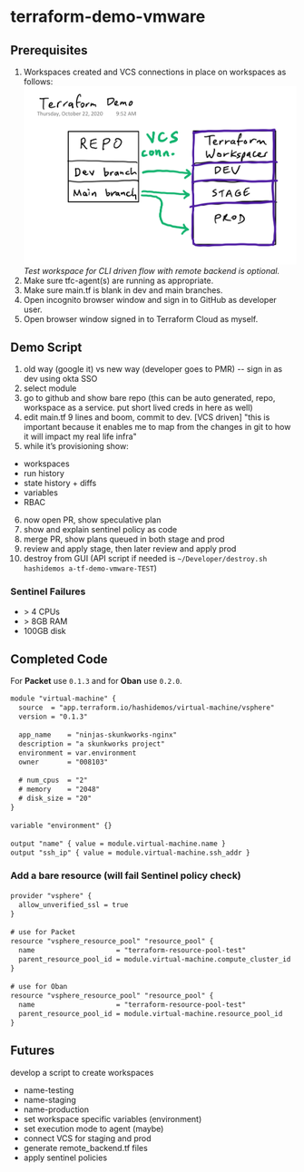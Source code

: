 # terraform-demo-vmware

## Prerequisites
1. Workspaces created and VCS connections in place on workspaces as follows:
![demo-diagram](./demo-diagram.png)
*Test workspace for CLI driven flow with remote backend is optional.*
2. Make sure tfc-agent(s) are running as appropriate.
3. Make sure main.tf is blank in dev and main branches.
4. Open incognito browser window and sign in to GitHub as developer user.
5. Open browser window signed in to Terraform Cloud as myself.

## Demo Script
1. old way (google it) vs new way (developer goes to PMR) -- sign in as dev using okta SSO
2. select module
3. go to github and show bare repo (this can be auto generated, repo, workspace as a service. put short lived creds in here as well)
4. edit main.tf 9 lines and boom, commit to dev. [VCS driven] "this is important because it enables me to map from the changes in git to how it will impact my real life infra"
5. while it’s provisioning show:
* workspaces
* run history
* state history + diffs
* variables
* RBAC
6. now open PR, show speculative plan
7. show and explain sentinel policy as code
8. merge PR, show plans queued in both stage and prod
9. review and apply stage, then later review and apply prod
9. destroy from GUI (API script if needed is `~/Developer/destroy.sh hashidemos a-tf-demo-vmware-TEST`)

### Sentinel Failures
* \> 4 CPUs
* \> 8GB RAM
* 100GB disk

## Completed Code
For **Packet** use `0.1.3` and for **Oban** use `0.2.0`.

```
module "virtual-machine" {
  source  = "app.terraform.io/hashidemos/virtual-machine/vsphere"
  version = "0.1.3"

  app_name    = "ninjas-skunkworks-nginx"
  description = "a skunkworks project"
  environment = var.environment
  owner       = "008103"

  # num_cpus  = "2"
  # memory    = "2048"
  # disk_size = "20"
}

variable "environment" {}

output "name" { value = module.virtual-machine.name }
output "ssh_ip" { value = module.virtual-machine.ssh_addr }
```
### Add a bare resource (will fail Sentinel policy check)
```
provider "vsphere" {
  allow_unverified_ssl = true
}

# use for Packet
resource "vsphere_resource_pool" "resource_pool" {
  name                    = "terraform-resource-pool-test"
  parent_resource_pool_id = module.virtual-machine.compute_cluster_id
}

# use for Oban
resource "vsphere_resource_pool" "resource_pool" {
  name                    = "terraform-resource-pool-test"
  parent_resource_pool_id = module.virtual-machine.resource_pool_id
}
```

## Futures
develop a script to create workspaces
* name-testing
* name-staging
* name-production
* set workspace specific variables (environment)
* set execution mode to agent (maybe)
* connect VCS for staging and prod
* generate remote_backend.tf files
* apply sentinel policies
